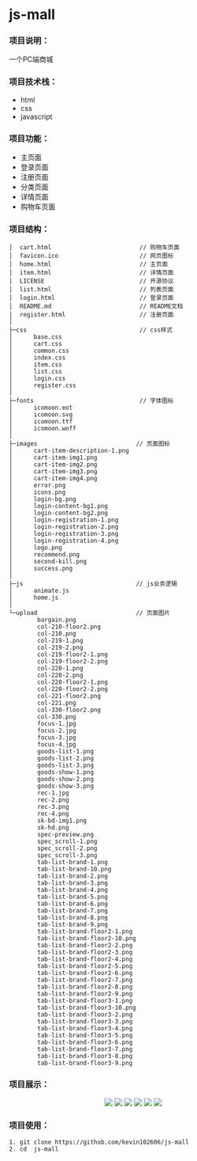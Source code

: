 # js-mall

### 项目说明：

一个PC端商城

### 项目技术栈： 

+ html
+ css 
+ javascript

### 项目功能：

+ 主页面
+ 登录页面
+ 注册页面
+ 分类页面
+ 详情页面
+ 购物车页面

### 项目结构：

```
│  cart.html                         // 购物车页面
│  favicon.ico                       // 网页图标
│  home.html                         // 主页面
│  item.html                         // 详情页面
│  LICENSE                           // 开源协议
│  list.html                         // 列表页面                    
│  login.html                        // 登录页面
│  README.md                         // README文档
│  register.html                     // 注册页面
│      
├─css                                // css样式
│      base.css
│      cart.css
│      common.css
│      index.css
│      item.css
│      list.css
│      login.css
│      register.css
│      
├─fonts                              // 字体图标
│      icomoon.eot
│      icomoon.svg
│      icomoon.ttf
│      icomoon.woff
│      
├─images                            // 页面图标
│      cart-item-description-1.png
│      cart-item-img1.png
│      cart-item-img2.png
│      cart-item-img3.png
│      cart-item-img4.png
│      error.png
│      icons.png
│      login-bg.png
│      login-content-bg1.png
│      login-content-bg2.png
│      login-registration-1.png
│      login-registration-2.png
│      login-registration-3.png
│      login-registration-4.png
│      logo.png
│      recommend.png
│      second-kill.png
│      success.png
│      
├─js                                // js业务逻辑
│      animate.js
│      home.js
│      
└─upload                            // 页面图片
        bargain.png
        col-210-floor2.png
        col-210.png
        col-219-1.png
        col-219-2.png
        col-219-floor2-1.png
        col-219-floor2-2.png
        col-220-1.png
        col-220-2.png
        col-220-floor2-1.png
        col-220-floor2-2.png
        col-221-floor2.png
        col-221.png
        col-330-floor2.png
        col-330.png
        focus-1.jpg
        focus-2.jpg
        focus-3.jpg
        focus-4.jpg
        goods-list-1.png
        goods-list-2.png
        goods-list-3.png
        goods-show-1.png
        goods-show-2.png
        goods-show-3.png
        rec-1.jpg
        rec-2.png
        rec-3.png
        rec-4.png
        sk-bd-img1.png
        sk-hd.png
        spec-preview.png
        spec_scroll-1.png
        spec_scroll-2.png
        spec_scroll-3.png
        tab-list-brand-1.png
        tab-list-brand-10.png
        tab-list-brand-2.png
        tab-list-brand-3.png
        tab-list-brand-4.png
        tab-list-brand-5.png
        tab-list-brand-6.png
        tab-list-brand-7.png
        tab-list-brand-8.png
        tab-list-brand-9.png
        tab-list-brand-floor2-1.png
        tab-list-brand-floor2-10.png
        tab-list-brand-floor2-2.png
        tab-list-brand-floor2-3.png
        tab-list-brand-floor2-4.png
        tab-list-brand-floor2-5.png
        tab-list-brand-floor2-6.png
        tab-list-brand-floor2-7.png
        tab-list-brand-floor2-8.png
        tab-list-brand-floor2-9.png
        tab-list-brand-floor3-1.png
        tab-list-brand-floor3-10.png
        tab-list-brand-floor3-2.png
        tab-list-brand-floor3-3.png
        tab-list-brand-floor3-4.png
        tab-list-brand-floor3-5.png
        tab-list-brand-floor3-6.png
        tab-list-brand-floor3-7.png
        tab-list-brand-floor3-8.png
        tab-list-brand-floor3-9.png
```

### 项目展示：

<center>
<img src="https://user-images.githubusercontent.com/50788337/111138767-4c468280-85bb-11eb-8f36-c1d9a6e800f1.png"/>
    <img src="https://user-images.githubusercontent.com/50788337/111138783-510b3680-85bb-11eb-8da1-6f59155c36d4.png"/>
    <img src="https://user-images.githubusercontent.com/50788337/111138798-536d9080-85bb-11eb-8e67-6c831f3c7238.png"/>
  <img src="https://user-images.githubusercontent.com/50788337/111138823-59fc0800-85bb-11eb-8f1f-79e8ac25a722.png"/>
    <img src="https://user-images.githubusercontent.com/50788337/111139414-0f2ec000-85bc-11eb-80d6-8fa0d20c9b74.png"/>
    <img src="https://user-images.githubusercontent.com/50788337/111139445-1786fb00-85bc-11eb-844d-bcaff3f910eb.png"/>
</center>

### 项目使用：

```
1. git clone https://github.com/kevin102606/js-mall
2. cd  js-mall
````

